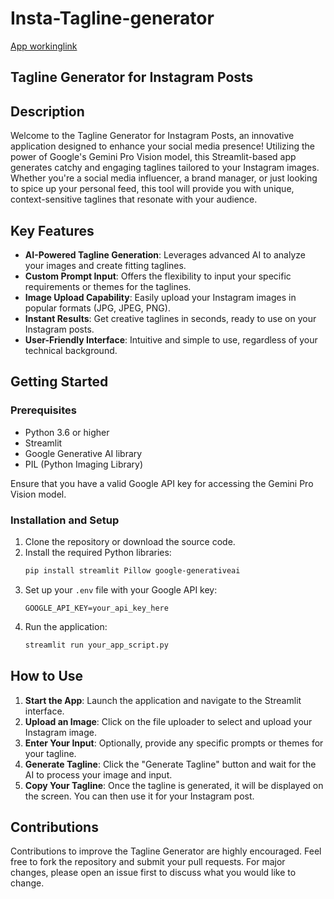 # Insta-Tagline-generator
[App workinglink](https://insta-tagline-generator-2jawkw2k69vrtvkzhpibqb.streamlit.app/)


## Tagline Generator for Instagram Posts

## Description

Welcome to the Tagline Generator for Instagram Posts, an innovative application designed to enhance your social media presence! Utilizing the power of Google's Gemini Pro Vision model, this Streamlit-based app generates catchy and engaging taglines tailored to your Instagram images. Whether you're a social media influencer, a brand manager, or just looking to spice up your personal feed, this tool will provide you with unique, context-sensitive taglines that resonate with your audience.

## Key Features

- **AI-Powered Tagline Generation**: Leverages advanced AI to analyze your images and create fitting taglines.
- **Custom Prompt Input**: Offers the flexibility to input your specific requirements or themes for the taglines.
- **Image Upload Capability**: Easily upload your Instagram images in popular formats (JPG, JPEG, PNG).
- **Instant Results**: Get creative taglines in seconds, ready to use on your Instagram posts.
- **User-Friendly Interface**: Intuitive and simple to use, regardless of your technical background.

## Getting Started

### Prerequisites

- Python 3.6 or higher
- Streamlit
- Google Generative AI library
- PIL (Python Imaging Library)

Ensure that you have a valid Google API key for accessing the Gemini Pro Vision model.

### Installation and Setup

1. Clone the repository or download the source code.
2. Install the required Python libraries:
   ```bash
   pip install streamlit Pillow google-generativeai
   ```
3. Set up your `.env` file with your Google API key:
   ```plaintext
   GOOGLE_API_KEY=your_api_key_here
   ```
4. Run the application:
   ```bash
   streamlit run your_app_script.py
   ```

## How to Use

1. **Start the App**: Launch the application and navigate to the Streamlit interface.
2. **Upload an Image**: Click on the file uploader to select and upload your Instagram image.
3. **Enter Your Input**: Optionally, provide any specific prompts or themes for your tagline.
4. **Generate Tagline**: Click the "Generate Tagline" button and wait for the AI to process your image and input.
5. **Copy Your Tagline**: Once the tagline is generated, it will be displayed on the screen. You can then use it for your Instagram post.

## Contributions

Contributions to improve the Tagline Generator are highly encouraged. Feel free to fork the repository and submit your pull requests. For major changes, please open an issue first to discuss what you would like to change.


